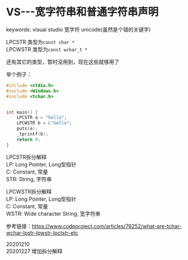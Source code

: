 # VS---宽字符串和普通字符串声明

keywords: visual studio 宽字符 unicode(虽然是个错的关键字)  

LPCSTR 类型为`const char *`  
LPCWSTR 类型为`const wchar_t *`  

还有其它的类型，暂时没用到，现在这些就够用了  

举个例子：  
```cpp
#include <stdio.h>
#include <Windows.h>
#include <tchar.h>


int main() {
	LPCSTR a = "hello";
	LPCWSTR b = L"hello";
	puts(a);
	_tprintf(b);
	return 0;
}
```

LPCSTR拆分解释  
LP: Long Pointer, Long型指针  
C: Constant, 常量  
STR: String, 字符串  

LPCWSTR拆分解释  
LP: Long Pointer, Long型指针  
C: Constant, 常量  
WSTR: Wide character String, 宽字符串  

参考链接：https://www.codeproject.com/articles/76252/what-are-tchar-wchar-lpstr-lpwstr-lpctstr-etc  


20201210  
20201227 增加拆分解释  
